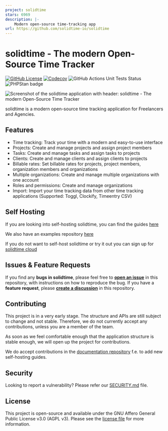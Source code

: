 ```yaml
---
project: solidtime
stars: 6969
description: |-
    Modern open-source time-tracking app
url: https://github.com/solidtime-io/solidtime
---
```


# solidtime - The modern Open-Source Time Tracker

[![GitHub License](https://img.shields.io/github/license/solidtime-io/solidtime?style=flat-square)](https://github.com/solidtime-io/solidtime/blob/main/LICENSE.md)
[![Codecov](https://img.shields.io/codecov/c/github/solidtime-io/solidtime?style=flat-square&logo=codecov)](https://codecov.io/gh/solidtime-io/solidtime)
![GitHub Actions Unit Tests Status](https://img.shields.io/github/actions/workflow/status/solidtime-io/solidtime/phpunit.yml?style=flat-square)
![PHPStan badge](https://img.shields.io/badge/PHPStan-Level_7-blue?style=flat-square&color=blue)

![Screenshot of the solidtime application with header: solidtime - The modern Open-Source Time Tracker](docs/solidtime-banner.png "solidtime Banner")

solidtime is a modern open-source time tracking application for Freelancers and Agencies.

## Features

 - Time tracking: Track your time with a modern and easy-to-use interface
 - Projects: Create and manage projects and assign project members
 - Tasks: Create and manage tasks and assign tasks to projects
 - Clients: Create and manage clients and assign clients to projects
 - Billable rates: Set billable rates for projects, project members, organization members and organizations 
 - Multiple organizations: Create and manage multiple organizations with one account
 - Roles and permissions: Create and manage organizations
 - Import: Import your time tracking data from other time tracking applications (Supported: Toggl, Clockify, Timeentry CSV)

## Self Hosting

If you are looking into self-hosting solidtime, you can find the guides [here](https://docs.solidtime.io/self-hosting/intro)

We also have an examples repository [here](https://github.com/solidtime-io/self-hosting-examples)

If you do not want to self-host solidtime or try it out you can sign up for [solidtime cloud](https://www.solidtime.io/)

## Issues & Feature Requests

If you find any **bugs in solidtime**, please feel free to [**open an issue**](https://github.com/solidtime-io/solidtime/issues/new) in this repository, with instructions on how to reproduce the bug. 
If you have a **feature request**, please [**create a discussion**](https://github.com/solidtime-io/solidtime/discussions/new?category=feature-requests) in this repository.

## Contributing

This project is in a very early stage. The structure and APIs are still subject to change and not stable. 
Therefore, we do not currently accept any contributions, unless you are a member of the team.

As soon as we feel comfortable enough that the application structure is stable enough, we will open up the project for contributions.

We do accept contributions in the [documentation repository](https://github.com/solidtime-io/docs) f.e. to add new self-hosting guides.

## Security

Looking to report a vulnerability? Please refer our [SECURITY.md](./SECURITY.md) file.

## License

This project is open-source and available under the GNU Affero General Public License v3.0 (AGPL v3). Please see the [license file](LICENSE.md) for more information.

